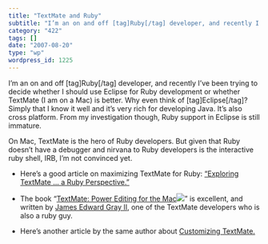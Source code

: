 ```yaml
---
title: "TextMate and Ruby"
subtitle: "I’m an on and off [tag]Ruby[/tag] developer, and recently I’ve been trying to decide whether I shoul..."
category: "422"
tags: []
date: "2007-08-20"
type: "wp"
wordpress_id: 1225
---
```

I’m an on and off [tag]Ruby[/tag] developer, and recently I’ve been trying to decide whether I should use Eclipse for Ruby development or whether TextMate (I am on a Mac) is better.
Why even think of [tag]Eclipse[/tag]? Simply that I know it well and it’s very rich for developing Java. It’s also cross platform. From my investigation though, Ruby support in Eclipse is still immature.

On Mac, TextMate is the hero of Ruby developers. But given that Ruby doesn’t have a debugger and nirvana to Ruby developers is the interactive ruby shell, IRB, I’m not convinced yet.

- Here’s a good article on maximizing TextMate for Ruby: [“Exploring TextMate … a Ruby Perspective.”](http://www.lukeredpath.co.uk/2006/10/30/exploring-textmate-a-ruby-perspective)

- The book “[TextMate: Power Editing for the Mac](http://www.amazon.com/gp/product/097873923X?ie=UTF8&tag=blogbridge-20&linkCode=as2&camp=1789&creative=9325&creativeASIN=097873923X)![](http://www.assoc-amazon.com/e/ir?t=blogbridge-20&l=as2&o=1&a=097873923X)” is excellent, and written by [James Edward Gray II](http://www.amazon.com/gp/pdp/profile/AP1Y9A6HE6JCJ/ref=cm_blog_dp_pdp/105-0747119-0187614), one of the TextMate developers who is also a ruby guy.

- Here’s another article by the same author about [Customizing TextMate.](http://www.macdevcenter.com/lpt/a/6983.)